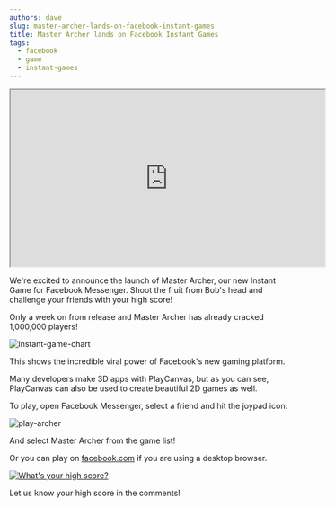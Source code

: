 ```yaml
---
authors: dave
slug: master-archer-lands-on-facebook-instant-games
title: Master Archer lands on Facebook Instant Games
tags:
  - facebook
  - game
  - instant-games
---
```


<div className="iframe-container">
    <iframe loading="lazy" width="560" height="315" src="https://www.youtube.com/embed/uxFMr_XekPY" title="YouTube video player" allow="accelerometer; autoplay; clipboard-write; encrypted-media; gyroscope; picture-in-picture" allowfullscreen></iframe>
</div>

We're excited to announce the launch of Master Archer, our new Instant Game for Facebook Messenger. Shoot the fruit from Bob's head and challenge your friends with your high score!

Only a week on from release and Master Archer has already cracked 1,000,000 players!

![instant-game-chart](/img/instant-game-chart.png)

This shows the incredible viral power of Facebook's new gaming platform.

Many developers make 3D apps with PlayCanvas, but as you can see, PlayCanvas can also be used to create beautiful 2D games as well.

To play, open Facebook Messenger, select a friend and hit the joypad icon:

![play-archer](/img/play-archer.png)

And select Master Archer from the game list!

Or you can play on [facebook.com](https://www.facebook.com/Master-Archer-370044956688583/) if you are using a desktop browser.

[![What's your high score?](/img/master-archer-score.jpg)](https://www.facebook.com/Master-Archer-370044956688583/)

Let us know your high score in the comments!
